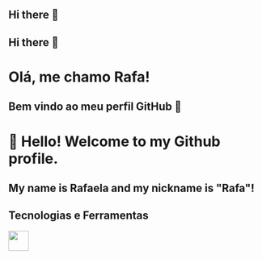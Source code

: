 ## Hi there 👋
## Hi there 👋
# Olá, me chamo Rafa! 
## Bem vindo ao meu perfil GitHub 👋

# 👋 Hello! Welcome to my Github profile.
## My name is Rafaela and my nickname is "Rafa"!

## Tecnologias e Ferramentas

  <img src="https://cdn.jsdelivr.net/gh/devicons/devicon@latest/icons/python/python-original.svg" width="40" height="40" />
          
          
<!--
**rafaelaya/rafaelaya** is a ✨ _special_ ✨ repository because its `README.md` (this file) appears on your GitHub profile.

Here are some ideas to get you started:

- 🔭 I’m currently working on ...
- 🌱 I’m currently learning ...
- 👯 I’m looking to collaborate on ...
- 🤔 I’m looking for help with ...
- 💬 Ask me about ...
- 📫 How to reach me: ...
- 😄 Pronouns: ...
- ⚡ Fun fact: ...
-->
